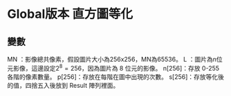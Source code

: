 # Global版本 直方圖等化
## 變數
MN    ：影像總共像素，假設圖片大小為256x256，MN為65536。
L     ：圖片為n位元影像，這邊設定$2^8=256$，因為圖片為 8 位元的影像。
n[256]：存放 0-255 各階的像素數量。
p[256]：存放在每階在圖中出現的次數。
s[256]：存放等化後的值，四捨五入後放到 Result 陣列裡面。

